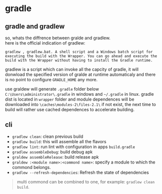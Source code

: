 # gradle

## gradle and gradlew

so, whats the diffrence between gralde and gradlew. <br/>
here is the official indication of gradlew:<br/>

`gradlew , gradlew.bat. A shell script and a Windows batch script for executing the build with the Wrapper. You can go ahead and execute the build with the Wrapper without having to install the Gradle runtime.`

gradlew is a script which can invoke all the capcity of gradle, it will donwload the specified version of gralde at runtime automaticaly and there is no point to configure `GRADLE_HOME` any more.

use graldew will generate `.gradle` folder below `C:\Users\administrator\.gradle` in windows and `~/.gradle` in linux.
gradle dist is located in `wrapper` folder and module dependences will be downloaded into `\caches\modules-2\files-2.1\` if not exist, the next time to build will rather use cached dependences to accelerate building.

## cli

- `gradlew clean`: clean previous build
- `gradlew build`: this will assemble all the flavors
- `gradlew lint`: run lint with configuration in apps `build.gradle`
- `gradlew assembleDebug`: build debug apk
- `graldew assembleRelease`: build release apk
- `graldew :<module name>:<commond name>`: specify a module to which the commond belongs.
- `gradlew --refresh-dependencies`: Refresh the state of dependencies

> multi commond can be combined to one, for example: `gradlew clean build`.
